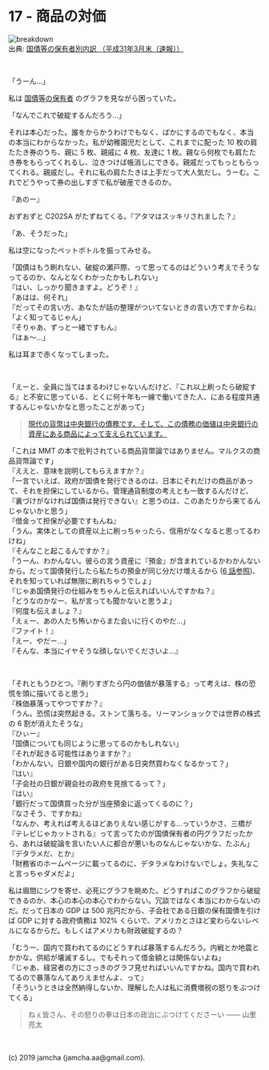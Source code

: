 

# 17 - 商品の対価

![breakdown](./breakdown.png)  
出典: [国債等の保有者別内訳 （平成31年3月末（速報））](https://www.mof.go.jp/jgbs/reference/appendix/breakdown.pdf)

<br>

「うーん…」

私は [国債等の保有者](https://www.mof.go.jp/jgbs/reference/appendix/breakdown.pdf) のグラフを見ながら困っていた。

「なんでこれで破綻するんだろう…」

それは本心だった。誰をからかうわけでもなく、ばかにするのでもなく、本当の本当にわからなかった。私が幼稚園児だとして、これまでに配った 10 枚の肩たたき券のうち、親に 5 枚、親戚に 4 枚、友達に 1 枚。親なら何枚でも肩たたき券をもらってくれるし、泣きつけば帳消しにできる。親戚だってもっともらってくれる。親戚だし。それに私の肩たたきは上手だって大人気だし。うーむ。これでどうやって券の出しすぎで私が破産できるのか。

『あのー』

おずおずと C202SA がたずねてくる。『アタマはスッキリされました？』

「あ、そうだった」

私は空になったペットボトルを振ってみせる。

「国債はもう刷れない、破綻の瀬戸際、って思ってるのはどういう考えでそうなってるのか、なんとなくわかったかもしれない」  
『はい、しっかり聞きますよ。どうぞ！』  
「あはは、何それ」  
『だってその言い方、あなたが話の整理がついてないときの言い方ですからね』  
「よく知ってるじゃん」  
『そりゃあ、ずっと一緒ですもん』  
「はぁ〜…」

私は耳まで赤くなってしまった。

<br>

「えーと、全員に当てはまるわけじゃないんだけど、『これ以上刷ったら破綻する』と不安に思っている、とくに何十年も一線で働いてきた人、にある程度共通するんじゃないかなと思ったことがあって」  

> [現代の貨幣は中央銀行の債務です。そして、この債務の価値は中央銀行の資産にある商品によって支えられています。](https://hbol.jp/196715/2)

「これは MMT の本で批判されている商品貨幣論ではありません。マルクスの商品貨幣論です」  
『ええと、意味を説明してもらえますか？』  
「一言でいえば、政府が国債を発行できるのは、日本にそれだけの商品があって、それを担保にしているから。管理通貨制度の考えとも一致するんだけど、『裏づけがなければ国債は発行できない』と思うのは、このあたりから来てるんじゃないかと思う」  
『借金って担保が必要ですもんね』  
「うん。実体としての資産以上に刷っちゃったら、信用がなくなると思ってるわけね」  
『そんなこと起こるんですか？』  
「うーん、わかんない。彼らの言う資産に『預金』が含まれているかわかんないから。だって国債発行したら私たちの預金が同じ分だけ増えるから ([6 話参照](https://jamcha-aa-mitsuyama.netlify.com/docs/06/))、それを知っていれば無限に刷れちゃうでしょ」  
『じゃあ国債発行の仕組みをちゃんと伝えればいいんですかね？』  
「どうなのかなー、私が言っても聞かないと思うよ」  
『何度も伝えましょ？』  
「えぇー、あの人たち怖いからまた会いに行くのやだ…」  
『ファイト！』  
「えー、やだー…」  
『そんな、本当にイヤそうな顔しないでくださいよ…』

<br>

「それともうひとつ。『刷りすぎたら円の価値が暴落する』って考えは、株の恐慌を頭に描いてると思う」  
『株価暴落ってやつですか？』  
「うん。恐慌は突然起きる。ストンて落ちる。リーマンショックでは世界の株式の 6 割が消えたそうな」  
『ひぃー』  
「国債についても同じように思ってるのかもしれない」  
『それが起きる可能性はありますか？』  
「わかんない。日銀や国内の銀行がある日突然買わなくなるかって？」  
『はい』  
「子会社の日銀が親会社の政府を見捨てるって？」  
『はい』  
「銀行だって国債買った分が当座預金に返ってくるのに？」  
『なさそう、ですかね』  
「なんか、考えれば考えるほどありえない感じがする…っていうかさ、三橋が『テレビじゃカットされる』って言ってたのが国債保有者の円グラフだったから、あれは破綻論を言いたい人に都合が悪いものなんじゃないかな、たぶん」  
『デタラメだ、とか』  
「財務省のホームページに載ってるのに、デタラメなわけないでしょ。失礼なこと言っちゃダメだよ」  

私は眉間にシワを寄せ、必死にグラフを眺めた。どうすればこのグラフから破綻できるのか、本心の本心の本心でわからない。冗談ではなく本当にわからないのだ。だって日本の GDP は 500 兆円だから、子会社である日銀の保有国債を引けば GDP に対する政府債務は 102% くらいで、アメリカとさほど変わらないレベルになるからだ。もしくはアメリカも財政破綻するの？

「むうー、国内で買われてるのにどうすれば暴落するんだろう。内戦とか地震とかかな。供給が壊滅するし。でもそれって借金額とは関係ないよね」  
『じゃあ、経営者の方にさっきのグラフ見せればいいんですかね。国内で買われてるので暴落なんてありえませんよ、って』  
「そういうときは全然納得しないか、理解した人は私に消費増税の怒りをぶつけてくる」  

> ねぇ皆さん、その怒りの拳は日本の政治にぶつけてくださーい ―― 山里亮太

<br>
<br>
(c) 2019 jamcha (jamcha.aa@gmail.com).

